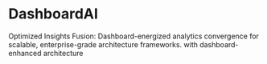 # DashboardAI
Optimized Insights Fusion: Dashboard-energized analytics convergence for scalable, enterprise-grade architecture frameworks. with dashboard-enhanced architecture
